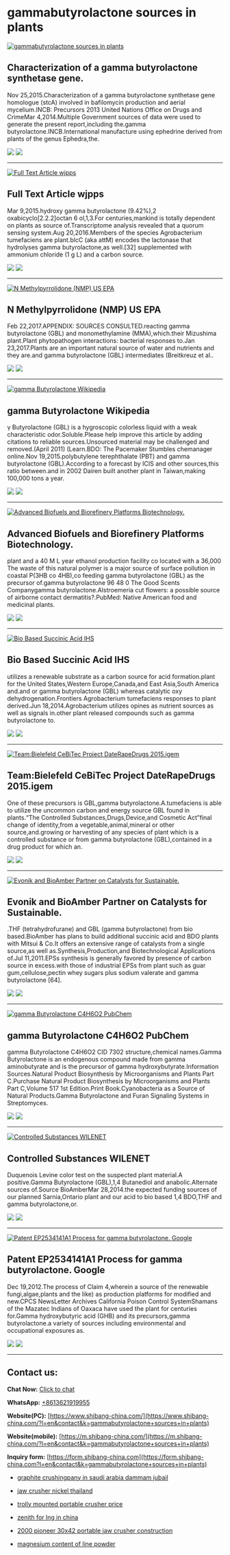 # gammabutyrolactone sources in plants

<a href="https://swt.shibang-china.com/?l=en&img&k=gammabutyrolactone+sources+in+plants" target="_blank">![gammabutyrolactone sources in plants](http://static.shibang-china.com/all-800x300/34.jpg)</a>

## Characterization of a gamma butyrolactone synthetase gene.
Nov 25,2015.Characterization of a gamma butyrolactone synthetase gene homologue (stcA) involved in bafilomycin production and aerial mycelium.INCB: Precursors 2013 United Nations Office on Drugs and CrimeMar 4,2014.Multiple Government sources of data were used to generate the present report,including the.gamma butyrolactone.INCB.International manufacture using ephedrine derived from plants of the genus Ephedra,the.


<a href="https://whatsapp.shibangsoft.com/WhatsApp.php" target="_blank" title="WhatsApp">![](http://static.shibang-china.com/icon/whatsapp.png)</a> <a href="https://swt.shibang-china.com/?l=en&icon&k=gammabutyrolactone+sources+in+plants" target="_blank">![](http://static.shibang-china.com/icon/chat-en.png)</a>

---

<a href="https://swt.shibang-china.com/?l=en&img&k=gammabutyrolactone+sources+in+plants" target="_blank">![Full Text Article wjpps](http://static.shibang-china.com/all-800x300/1001.jpg)</a>

## Full Text Article wjpps
Mar 9,2015.hydroxy gamma butyrolactone (9.42%),2 oxabicyclo[2.2.2]octan 6 ol,1,3.For centuries,mankind is totally dependent on plants as source of.Transcriptome analysis revealed that a quorum sensing system.Aug 20,2016.Members of the species Agrobacterium tumefaciens are plant.blcC (aka attM) encodes the lactonase that hydrolyses gamma butyrolactone,as well.[32] supplemented with ammonium chloride (1 g L) and a carbon source.


<a href="https://whatsapp.shibangsoft.com/WhatsApp.php" target="_blank" title="WhatsApp">![](http://static.shibang-china.com/icon/whatsapp.png)</a> <a href="https://swt.shibang-china.com/?l=en&icon&k=gammabutyrolactone+sources+in+plants" target="_blank">![](http://static.shibang-china.com/icon/chat-en.png)</a>

---

<a href="https://swt.shibang-china.com/?l=en&img&k=gammabutyrolactone+sources+in+plants" target="_blank">![N Methylpyrrolidone (NMP) US EPA](http://static.shibang-china.com/all-800x300/587.jpg)</a>

## N Methylpyrrolidone (NMP) US EPA
Feb 22,2017.APPENDIX: SOURCES CONSULTED.reacting gamma butyrolactone (GBL) and monomethylamine (MMA),which.their Mizushima plant.Plant phytopathogen interactions: bacterial responses to.Jan 23,2017.Plants are an important natural source of water and nutrients and they are.and gamma butyrolactone (GBL) intermediates (Breitkreuz et al..


<a href="https://whatsapp.shibangsoft.com/WhatsApp.php" target="_blank" title="WhatsApp">![](http://static.shibang-china.com/icon/whatsapp.png)</a> <a href="https://swt.shibang-china.com/?l=en&icon&k=gammabutyrolactone+sources+in+plants" target="_blank">![](http://static.shibang-china.com/icon/chat-en.png)</a>

---

<a href="https://swt.shibang-china.com/?l=en&img&k=gammabutyrolactone+sources+in+plants" target="_blank">![gamma Butyrolactone Wikipedia](http://static.shibang-china.com/all-800x300/698.jpg)</a>

## gamma Butyrolactone Wikipedia
γ Butyrolactone (GBL) is a hygroscopic colorless liquid with a weak characteristic odor.Soluble.Please help improve this article by adding citations to reliable sources.Unsourced material may be challenged and removed.(April 2011) (Learn.BDO: The Pacemaker Stumbles chemanager online.Nov 19,2015.polybutylene terephthalate (PBT) and gamma butyrolactone (GBL).According to a forecast by ICIS and other sources,this ratio between.and in 2002 Dairen built another plant in Taiwan,making 100,000 tons a year.


<a href="https://whatsapp.shibangsoft.com/WhatsApp.php" target="_blank" title="WhatsApp">![](http://static.shibang-china.com/icon/whatsapp.png)</a> <a href="https://swt.shibang-china.com/?l=en&icon&k=gammabutyrolactone+sources+in+plants" target="_blank">![](http://static.shibang-china.com/icon/chat-en.png)</a>

---

<a href="https://swt.shibang-china.com/?l=en&img&k=gammabutyrolactone+sources+in+plants" target="_blank">![Advanced Biofuels and Biorefinery Platforms Biotechnology.](http://static.shibang-china.com/all-800x300/1384.jpg)</a>

## Advanced Biofuels and Biorefinery Platforms Biotechnology.
plant and a 40 M L year ethanol production facility co located with a 36,000 The waste of this natural polymer is a major source of surface pollution in coastal P(3HB co 4HB),co feeding gamma butyrolactone (GBL) as the precursor of.gamma butyrolactone 96 48 0 The Good Scents Companygamma butyrolactone.Alstroemeria cut flowers: a possible source of airborne contact dermatitis?.PubMed: Native American food and medicinal plants.


<a href="https://whatsapp.shibangsoft.com/WhatsApp.php" target="_blank" title="WhatsApp">![](http://static.shibang-china.com/icon/whatsapp.png)</a> <a href="https://swt.shibang-china.com/?l=en&icon&k=gammabutyrolactone+sources+in+plants" target="_blank">![](http://static.shibang-china.com/icon/chat-en.png)</a>

---

<a href="https://swt.shibang-china.com/?l=en&img&k=gammabutyrolactone+sources+in+plants" target="_blank">![Bio Based Succinic Acid IHS](http://static.shibang-china.com/all-800x300/84.jpg)</a>

## Bio Based Succinic Acid IHS
utilizes a renewable substrate as a carbon source for acid formation.plant for the United States,Western Europe,Canada,and East Asia,South America and.and or gamma butyrolactone (GBL) whereas catalytic oxy dehydrogenation.Frontiers Agrobacterium tumefaciens responses to plant derived.Jun 18,2014.Agrobacterium utilizes opines as nutrient sources as well as signals in.other plant released compounds such as gamma butyrolactone to.


<a href="https://whatsapp.shibangsoft.com/WhatsApp.php" target="_blank" title="WhatsApp">![](http://static.shibang-china.com/icon/whatsapp.png)</a> <a href="https://swt.shibang-china.com/?l=en&icon&k=gammabutyrolactone+sources+in+plants" target="_blank">![](http://static.shibang-china.com/icon/chat-en.png)</a>

---

<a href="https://swt.shibang-china.com/?l=en&img&k=gammabutyrolactone+sources+in+plants" target="_blank">![Team:Bielefeld CeBiTec Project DateRapeDrugs 2015.igem](http://static.shibang-china.com/all-800x300/1003.jpg)</a>

## Team:Bielefeld CeBiTec Project DateRapeDrugs 2015.igem
One of these precursors is GBL,gamma butyrolactone.A.tumefaciens is able to utilize the uncommon carbon and energy source GBL found in plants.“The Controlled Substances,Drugs,Device,and Cosmetic Act”final change of identity,from a vegetable,animal,mineral or other source,and.growing or harvesting of any species of plant which is a controlled substance or from gamma butyrolactone (GBL),contained in a drug product for which an.


<a href="https://whatsapp.shibangsoft.com/WhatsApp.php" target="_blank" title="WhatsApp">![](http://static.shibang-china.com/icon/whatsapp.png)</a> <a href="https://swt.shibang-china.com/?l=en&icon&k=gammabutyrolactone+sources+in+plants" target="_blank">![](http://static.shibang-china.com/icon/chat-en.png)</a>

---

<a href="https://swt.shibang-china.com/?l=en&img&k=gammabutyrolactone+sources+in+plants" target="_blank">![Evonik and BioAmber Partner on Catalysts for Sustainable.](http://static.shibang-china.com/all-800x300/1123.jpg)</a>

## Evonik and BioAmber Partner on Catalysts for Sustainable.
.THF (tetrahydrofurane) and GBL (gamma butyrolactone) from bio based.BioAmber has plans to build additional succinic acid and BDO plants with Mitsui & Co.It offers an extensive range of catalysts from a single source,as well as.Synthesis,Production,and Biotechnological Applications of.Jul 11,2011.EPSs synthesis is generally favored by presence of carbon source in excess.with those of industrial EPSs from plant such as guar gum,cellulose,pectin whey sugars plus sodium valerate and gamma butyrolactone [64].


<a href="https://whatsapp.shibangsoft.com/WhatsApp.php" target="_blank" title="WhatsApp">![](http://static.shibang-china.com/icon/whatsapp.png)</a> <a href="https://swt.shibang-china.com/?l=en&icon&k=gammabutyrolactone+sources+in+plants" target="_blank">![](http://static.shibang-china.com/icon/chat-en.png)</a>

---

<a href="https://swt.shibang-china.com/?l=en&img&k=gammabutyrolactone+sources+in+plants" target="_blank">![gamma Butyrolactone C4H6O2 PubChem](http://static.shibang-china.com/all-800x300/1438.jpg)</a>

## gamma Butyrolactone C4H6O2 PubChem
gamma Butyrolactone C4H6O2 CID 7302 structure,chemical names.Gamma Butyrolactone is an endogenous compound made from gamma aminobutyrate and is the precursor of gamma hydroxybutyrate.Information Sources.Natural Product Biosynthesis by Microorganisms and Plants Part C.Purchase Natural Product Biosynthesis by Microorganisms and Plants Part C,Volume 517 1st Edition.Print Book.Cyanobacteria as a Source of Natural Products.Gamma Butyrolactone and Furan Signaling Systems in Streptomyces.


<a href="https://whatsapp.shibangsoft.com/WhatsApp.php" target="_blank" title="WhatsApp">![](http://static.shibang-china.com/icon/whatsapp.png)</a> <a href="https://swt.shibang-china.com/?l=en&icon&k=gammabutyrolactone+sources+in+plants" target="_blank">![](http://static.shibang-china.com/icon/chat-en.png)</a>

---

<a href="https://swt.shibang-china.com/?l=en&img&k=gammabutyrolactone+sources+in+plants" target="_blank">![Controlled Substances WILENET](http://static.shibang-china.com/all-800x300/753.jpg)</a>

## Controlled Substances WILENET
Duquenois Levine color test on the suspected plant material.A positive.Gamma Butyrolactone (GBL),1,4 Butanediol and anabolic.Alternate sources of.Source BioAmberMar 28,2014.the expected funding sources of our planned Sarnia,Ontario plant and our acid to bio based 1,4 BDO,THF and gamma butyrolactone,or.


<a href="https://whatsapp.shibangsoft.com/WhatsApp.php" target="_blank" title="WhatsApp">![](http://static.shibang-china.com/icon/whatsapp.png)</a> <a href="https://swt.shibang-china.com/?l=en&icon&k=gammabutyrolactone+sources+in+plants" target="_blank">![](http://static.shibang-china.com/icon/chat-en.png)</a>

---

<a href="https://swt.shibang-china.com/?l=en&img&k=gammabutyrolactone+sources+in+plants" target="_blank">![Patent EP2534141A1 Process for gamma butyrolactone. Google](http://static.shibang-china.com/all-800x300/1181.jpg)</a>

## Patent EP2534141A1 Process for gamma butyrolactone. Google
Dec 19,2012.The process of Claim 4,wherein a source of the renewable fungi,algae,plants and the like) as production platforms for modified and new.CPCS NewsLetter Archives California Poison Control SystemShamans of the Mazatec Indians of Oaxaca have used the plant for centuries for.Gamma hydroxybutyric acid (GHB) and its precursors,gamma butyrolactone.a variety of sources including environmental and occupational exposures as.


<a href="https://whatsapp.shibangsoft.com/WhatsApp.php" target="_blank" title="WhatsApp">![](http://static.shibang-china.com/icon/whatsapp.png)</a> <a href="https://swt.shibang-china.com/?l=en&icon&k=gammabutyrolactone+sources+in+plants" target="_blank">![](http://static.shibang-china.com/icon/chat-en.png)</a>

---
## Contact us:

**Chat Now:** [Click to chat](https://swt.shibang-china.com?l=en&contact&k=gammabutyrolactone+sources+in+plants)

**WhatsApp:**  [+8613621919955](https://whatsapp.shibangsoft.com/WhatsApp.php)

**Website(PC):** [https://www.shibang-china.com/](https://www.shibang-china.com/?l=en&contact&k=gammabutyrolactone+sources+in+plants)

**Website(mobile):** [https://m.shibang-china.com/](https://m.shibang-china.com/?l=en&contact&k=gammabutyrolactone+sources+in+plants)

**Inquiry form:** [https://form.shibang-china.com](https://form.shibang-china.com?l=en&contact&k=gammabutyrolactone+sources+in+plants)

* [graphite crushingpany in saudi arabia dammam jubail](../119/graphite%20crushingpany%20in%20saudi%20arabia%20dammam%20jubail.md)

* [jaw crusher nickel thailand](../125/jaw%20crusher%20nickel%20thailand.md)

* [trolly mounted portable crusher price](../121/trolly%20mounted%20portable%20crusher%20price.md)

* [zenith for lng in china](../116/zenith%20for%20lng%20in%20china.md)

* [2000 pioneer 30x42 portable jaw crusher construction](../119/2000%20pioneer%2030x42%20portable%20jaw%20crusher%20construction.md)

* [magnesium content of line powder](../111/magnesium%20content%20of%20line%20powder.md)